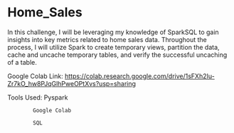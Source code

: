# Home_Sales

In this challenge, I will be leveraging my knowledge of SparkSQL to gain insights into key metrics related to home sales data. Throughout the process, I will utilize Spark to create temporary views, partition the data, cache and uncache temporary tables, and verify the successful uncaching of a table.

Google Colab Link: https://colab.research.google.com/drive/1sFXh2Iu-Zr7kO_hw8PJqGlhPweOPtXvs?usp=sharing


Tools Used: Pyspark

            Google Colab
            
            SQL
